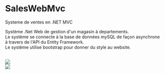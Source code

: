 # SalesWebMvc
Systeme de ventes en .NET MVC

Système .Net Web de gestion d'un magasin à departements. </br>
Le système se connecte à la base de données mySQL de façon asynchrone à travers de l'API du Entity Framework.</br>
Le système utilise bootstrap pour donner du style au website.</br></br>


<img src="https://i.imgur.com/MiTOf0W.png">

</br>

<img src="https://i.imgur.com/3FJvrbe.png">
